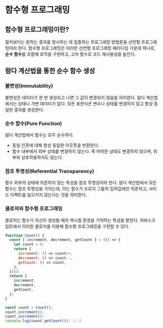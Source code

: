 # 함수형 프로그래밍

## 함수형 프로그래밍이란?

절차보다는 원하는 결과를 명시하는 데 집중하는 프로그래밍 방법론을 선언형 프로그래밍이라 한다. 함수형 프로그래밍은 이러한 선연형 프로그래밍 패러다임 가운데 하나로, **순수 함수**를 조합해 로직을 구현하고, 고차 함수로 코드 재사용성을 높인다.

## 람다 계산법을 통한 순수 함수 생성

### 불변성(Immutability)

불변성은 데이터가 한 번 생성되고 나면 그 값이 변경되지 않음을 의미한다. 람다 계산법에서는 상태나 가변 데이터가 없다. 모든 표현식은 변수나 상태를 변경하지 않고 항상 동일한 결과를 생성한다.

### 순수 함수(Pure Function)

람다 계산법에서 함수는 모두 순수하다.

- 동일 인풋에 대해 항상 동일한 아웃풋을 반환한다.
- 함수 내부에서 외부 상태를 변경하지 않는다. 즉 어떠한 상태도 변경하지 않으며, 외부와 상호작용하지도 않는다.

### 참조 투명성(Referential Transparency)

<!--
외부의 값을 참조하지 않는다는 건가?
-->

함수 외부의 상태에 의존하지 않는 특성을 참조 투명성이라 한다. 람다 계산법에서 모든 함수는 참조 투명성을 가지는데, 이는 함수가 오로지 그들의 입력값에만 의존하고, 사이드 이팩트를 일으키지 않는다는 것을 의미한다.

### 클로저와 함수형 프로그래밍

클로저는 함수가 자신이 생성될 때의 렉시컬 환경을 기억하는 특성을 말한다. 자바스크립트에서 이러한 클로저를 이용해 함수형 프로그래밍을 구현할 수 있다.

```javascript
function Count() {
  const { increment, decrement, getCount } = (() => {
    let count = 0;
    return {
      increment: () => count++,
      decrement: () => count--,
      getCount: () => count,
    };
  })();
  return {
    increment,
    decrement,
    getCount,
  };
}

const count = Count();
count.increment();
count.increment();
console.log(count.getCount()); // 2
```
